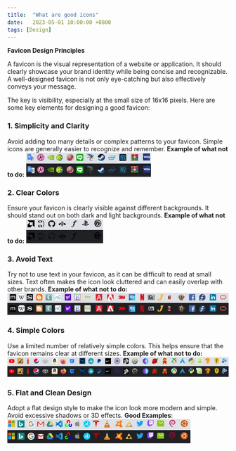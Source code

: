 ```yaml
---
title:  "What are good icons"
date:   2023-05-01 10:00:00 +0800
tags: [Design]
---
```


**Favicon Design Principles**

A favicon is the visual representation of a website or application. It should clearly showcase your brand identity while being concise and recognizable. A well-designed favicon is not only eye-catching but also effectively conveys your message.

The key is visibility, especially at the small size of 16x16 pixels. Here are some key elements for designing a good favicon:

### 1. Simplicity and Clarity

Avoid adding too many details or complex patterns to your favicon. Simple icons are generally easier to recognize and remember.
**Example of what not to do:**  ![](./favicon/30.webp)

### 2. Clear Colors

Ensure your favicon is clearly visible against different backgrounds. It should stand out on both dark and light backgrounds.
**Example of what not to do:** ![](./favicon/40.webp)

### 3. Avoid Text

Try not to use text in your favicon, as it can be difficult to read at small sizes. Text often makes the icon look cluttered and can easily overlap with other brands.
**Example of what not to do:** ![](./favicon/60.webp)

### 4. Simple Colors

Use a limited number of relatively simple colors. This helps ensure that the favicon remains clear at different sizes.
**Example of what not to do:** ![](./favicon/80.webp)

### 5. Flat and Clean Design

Adopt a flat design style to make the icon look more modern and simple. Avoid excessive shadows or 3D effects.
**Good Examples**:![](./favicon/100.webp)
